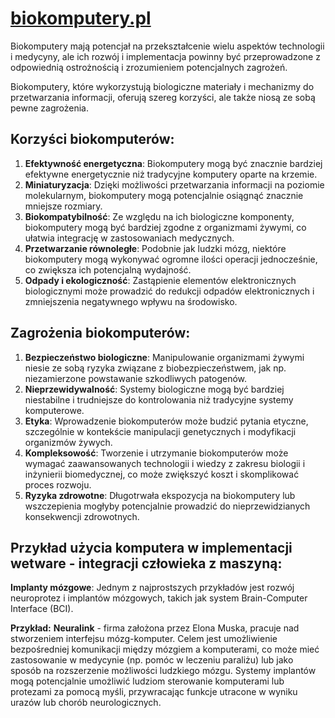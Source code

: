 # [biokomputery.pl](http://www.biokomputery.pl)

Biokomputery mają potencjał na przekształcenie wielu aspektów technologii i medycyny, ale ich rozwój i implementacja powinny być przeprowadzone z odpowiednią ostrożnością i zrozumieniem potencjalnych zagrożeń.

Biokomputery, które wykorzystują biologiczne materiały i mechanizmy do przetwarzania informacji, oferują szereg korzyści, ale także niosą ze sobą pewne zagrożenia.

## Korzyści biokomputerów:

1. **Efektywność energetyczna**: Biokomputery mogą być znacznie bardziej efektywne energetycznie niż tradycyjne komputery oparte na krzemie.
2. **Miniaturyzacja**: Dzięki możliwości przetwarzania informacji na poziomie molekularnym, biokomputery mogą potencjalnie osiągnąć znacznie mniejsze rozmiary.
3. **Biokompatybilność**: Ze względu na ich biologiczne komponenty, biokomputery mogą być bardziej zgodne z organizmami żywymi, co ułatwia integrację w zastosowaniach medycznych.
4. **Przetwarzanie równoległe**: Podobnie jak ludzki mózg, niektóre biokomputery mogą wykonywać ogromne ilości operacji jednocześnie, co zwiększa ich potencjalną wydajność.
5. **Odpady i ekologiczność**: Zastąpienie elementów elektronicznych biologicznymi może prowadzić do redukcji odpadów elektronicznych i zmniejszenia negatywnego wpływu na środowisko.

## Zagrożenia biokomputerów:

1. **Bezpieczeństwo biologiczne**: Manipulowanie organizmami żywymi niesie ze sobą ryzyka związane z biobezpieczeństwem, jak np. niezamierzone powstawanie szkodliwych patogenów.
2. **Nieprzewidywalność**: Systemy biologiczne mogą być bardziej niestabilne i trudniejsze do kontrolowania niż tradycyjne systemy komputerowe.
3. **Etyka**: Wprowadzenie biokomputerów może budzić pytania etyczne, szczególnie w kontekście manipulacji genetycznych i modyfikacji organizmów żywych.
4. **Kompleksowość**: Tworzenie i utrzymanie biokomputerów może wymagać zaawansowanych technologii i wiedzy z zakresu biologii i inżynierii biomedycznej, co może zwiększyć koszt i skomplikować proces rozwoju.
5. **Ryzyka zdrowotne**: Długotrwała ekspozycja na biokomputery lub wszczepienia mogłyby potencjalnie prowadzić do nieprzewidzianych konsekwencji zdrowotnych.

## Przykład użycia komputera w implementacji **wetware** - integracji człowieka z maszyną:

**Implanty mózgowe**: Jednym z najprostszych przykładów jest rozwój neuroprotez i implantów mózgowych, takich jak system Brain-Computer Interface (BCI). 

**Przykład:** **Neuralink** - firma założona przez Elona Muska, pracuje nad stworzeniem interfejsu mózg-komputer. Celem jest umożliwienie bezpośredniej komunikacji między mózgiem a komputerami, co może mieć zastosowanie w medycynie (np. pomóc w leczeniu paraliżu) lub jako sposób na rozszerzenie możliwości ludzkiego mózgu. Systemy implantów mogą potencjalnie umożliwić ludziom sterowanie komputerami lub protezami za pomocą myśli, przywracając funkcje utracone w wyniku urazów lub chorób neurologicznych.

